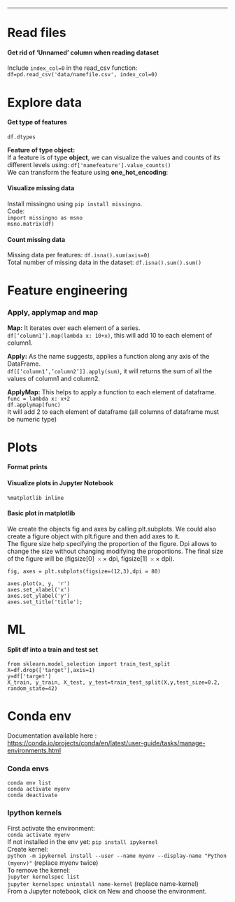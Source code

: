 ---


<h1 id="read-files">Read files</h1>
<h4 id="get-rid-of-unnamed-column-when-reading-dataset">Get rid of ‘Unnamed’ column when reading dataset</h4>
<p>Include <code>index_col=0</code> in the read_csv function:<br>
<code>df=pd.read_csv('data/namefile.csv', index_col=0)</code></p>
<h1 id="explore-data">Explore data</h1>
<h4 id="get-type-of-features">Get type of features</h4>
<p><code>df.dtypes</code></p>
<p><strong>Feature of type object:</strong><br>
If a feature is of type <strong>object</strong>, we can visualize the values and counts of its different levels using: <code>df['namefeature'].value_counts()</code><br>
We can transform the feature using <strong>one_hot_encoding</strong>:</p>
<h4 id="visualize-missing-data">Visualize missing data</h4>
<p>Install missingno using <code>pip install missingno</code>.<br>
Code:<br>
<code>import missingno as msno</code><br>
<code>msno.matrix(df)</code></p>
<h4 id="count-missing-data">Count missing data</h4>
<p>Missing data per features: <code>df.isna().sum(axis=0)</code><br>
Total number of missing data in the dataset: <code>df.isna().sum().sum()</code></p>
<h1 id="feature-engineering">Feature engineering</h1>
<h3 id="apply-applymap-and-map">Apply, applymap and map</h3>
<p><strong>Map:</strong>  It iterates over each element of a series.<br>
<code>df[‘column1’].map(lambda x: 10+x)</code>, this will add 10 to each element of column1.</p>
<p><strong>Apply:</strong>  As the name suggests, applies a function along any axis of the DataFrame.<br>
<code>df[[‘column1’,’column2’]].apply(sum)</code>, it will returns the sum of all the values of column1 and column2.</p>
<p><strong>ApplyMap:</strong>  This helps to apply a function to each element of dataframe.<br>
<code>func = lambda x: x+2</code><br>
<code>df.applymap(func)</code><br>
It will add 2 to each element of dataframe (all columns of dataframe must be numeric type)</p>
<h1 id="plots">Plots</h1>
<h4 id="print">Format prints</h4>
<p></p>



<h4 id="visualize-plots-in-jupyter-notebook">Visualize plots in Jupyter Notebook</h4>
<p><code>%matplotlib inline</code></p>
<h4 id="basic-plot-in-matplotlib">Basic plot in matplotlib</h4>
<p>We create the objects fig and axes by calling plt.subplots. We could also create a figure object with plt.figure and then add axes to it.<br>
The figure size help specifying the proportion of the figure. Dpi allows to change the size without changing modifying the proportions. The final size of the figure will be (figsize[0] <span class="katex--inline"><span class="katex"><span class="katex-mathml"><math><semantics><mrow><mo>×</mo></mrow><annotation encoding="application/x-tex">\times</annotation></semantics></math></span><span class="katex-html" aria-hidden="true"><span class="base"><span class="strut" style="height: 0.66666em; vertical-align: -0.08333em;"></span><span class="mord">×</span></span></span></span></span> dpi, figsize[1] <span class="katex--inline"><span class="katex"><span class="katex-mathml"><math><semantics><mrow><mo>×</mo></mrow><annotation encoding="application/x-tex">\times</annotation></semantics></math></span><span class="katex-html" aria-hidden="true"><span class="base"><span class="strut" style="height: 0.66666em; vertical-align: -0.08333em;"></span><span class="mord">×</span></span></span></span></span> dpi).</p>
<p><code>fig, axes = plt.subplots(figsize=(12,3),dpi = 80)</code></p>
<p><code>axes.plot(x, y, 'r')</code><br>
<code>axes.set_xlabel('x')</code><br>
<code>axes.set_ylabel('y')</code><br>
<code>axes.set_title('title');</code></p>
<h1 id="ml">ML</h1>
<h4 id="split-df-into-a-train-and-test-set">Split df into a train and test set</h4>
<p><code>from sklearn.model_selection import train_test_split</code><br>
<code>X=df.drop(['target'],axis=1)</code><br>
<code>y=df['target']</code><br>
<code>X_train, y_train, X_test, y_test=train_test_split(X,y,test_size=0.2, random_state=42)</code></p>
<h1 id="conda-env">Conda env</h1>
<p>Documentation available here :<br>
<a href="https://conda.io/projects/conda/en/latest/user-guide/tasks/manage-environments.html">https://conda.io/projects/conda/en/latest/user-guide/tasks/manage-environments.html</a></p>
<h3 id="conda-envs">Conda envs</h3>
<p><code>conda env list</code><br>
<code>conda activate myenv</code><br>
<code>conda deactivate</code></p>
<h3 id="ipython-kernels">Ipython kernels</h3>
<p>First activate the environment:<br>
<code>conda activate myenv</code><br>
If not installed in the env yet: <code>pip install ipykernel</code><br>
Create kernel:<br>
<code>python -m ipykernel install --user --name myenv --display-name "Python (myenv)"</code> (replace myenv twice)<br>
To remove the kernel:<br>
<code>jupyter kernelspec list</code><br>
<code>jupyter kernelspec uninstall name-kernel</code> (replace name-kernel)<br>
From a Jupyter notebook, click on New and choose the environment.</p>

<!--stackedit_data:
eyJoaXN0b3J5IjpbLTExNTM3MTk4MTJdfQ==
-->
